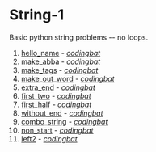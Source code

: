 # String-1

Basic python string problems -- no loops.

1. [hello_name](https://github.com/liampuk/code-practice/blob/master/codingbat/python/warmup-1/hello_name.md) - _[codingbat](https://codingbat.com/prob/p115413)_
2. [make_abba](https://github.com/liampuk/code-practice/blob/master/codingbat/python/warmup-1/make_abba.md) - _[codingbat](https://codingbat.com/prob/p182144)_
3. [make_tags](https://github.com/liampuk/code-practice/blob/master/codingbat/python/warmup-1/make_tags.md) - _[codingbat](https://codingbat.com/prob/p132290)_
4. [make_out_word](https://github.com/liampuk/code-practice/blob/master/codingbat/python/warmup-1/make_out_word.md) - _[codingbat](https://codingbat.com/prob/p129981)_
5. [extra_end](https://github.com/liampuk/code-practice/blob/master/codingbat/python/warmup-1/extra_end.md) - _[codingbat](https://codingbat.com/prob/p148853)_
6. [first_two](https://github.com/liampuk/code-practice/blob/master/codingbat/python/warmup-1/first_two.md) - _[codingbat](https://codingbat.com/prob/p184816)_
7. [first_half](https://github.com/liampuk/code-practice/blob/master/codingbat/python/warmup-1/first_half.md) - _[codingbat](https://codingbat.com/prob/p107010)_
8. [without_end](https://github.com/liampuk/code-practice/blob/master/codingbat/python/warmup-1/without_end.md) - _[codingbat](https://codingbat.com/prob/p138533)_
9. [combo_string](https://github.com/liampuk/code-practice/blob/master/codingbat/python/warmup-1/combo_string.md) - _[codingbat](https://codingbat.com/prob/p194053)_
10. [non_start](https://github.com/liampuk/code-practice/blob/master/codingbat/python/warmup-1/non_start.md) - _[codingbat](https://codingbat.com/prob/p127703)_
11. [left2](https://github.com/liampuk/code-practice/blob/master/codingbat/python/warmup-1/left2.md) - _[codingbat](https://codingbat.com/prob/p160545)_